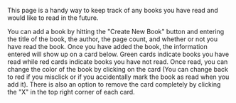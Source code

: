 This page is a handy way to keep track of any books you have read and would like to read in the future.

You can add a book by hitting the "Create New Book" button and entering the title of the book, the author, the page count, and whether or not you have read the book. Once you have added the book, the information entered will show up on a card below. Green cards indicate books you have read while red cards indicate books you have not read. Once read, you can change the color of the book by clicking on the card (You can change back to red if you misclick or if you accidentally mark the book as read when you add it). There is also an option to remove the card completely by clicking the "X" in the top right corner of each card.